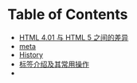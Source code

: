 # Table of Contents
* [HTML 4.01 与 HTML 5 之间的差异](/HTML/DOCTYPE.md)
* [meta](/HTML/meta.md)
* [History](/HTML/History.md)
* [标签介绍及其常用操作](/HTML/HTML_Tag.md)
* 